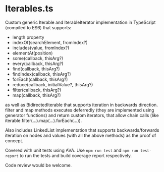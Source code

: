 # Iterables.ts
Custom generic Iterable and IterableIterator implementation in TypeScript (compiled to ES6) that supports:
* length property
* indexOf(searchElement, fromIndex?)
* includes(value, fromIndex?)
* elementAt(position)
* some(callback, thisArg?)
* every(callback, thisArg?)
* find(callback, thisArg?)
* findIndex(callback, thisArg?)
* forEach(callback, thisArg?)
* reduce(callback, initialValue?, thisArg?)
* filter(callback, thisArg?)
* map(callback, thisArg?)

as well as BidirectedIterable that supports iteration in backwards direction.
filter and map methods executes deferredly (they are implemented using generator functions) and return custom iterators, that allow chain calls (like iterable.filter(...).map(...).forEach(...)).

Also includes LinkedList implementation that supports backwards/forwards iteration on nodes and values (with all the above methods) as the proof of concept.

Covered with unit tests using AVA. Use `npm run test` and `npm run test-report` to run the tests and build coverage report respectively.

Code review would be welcome.